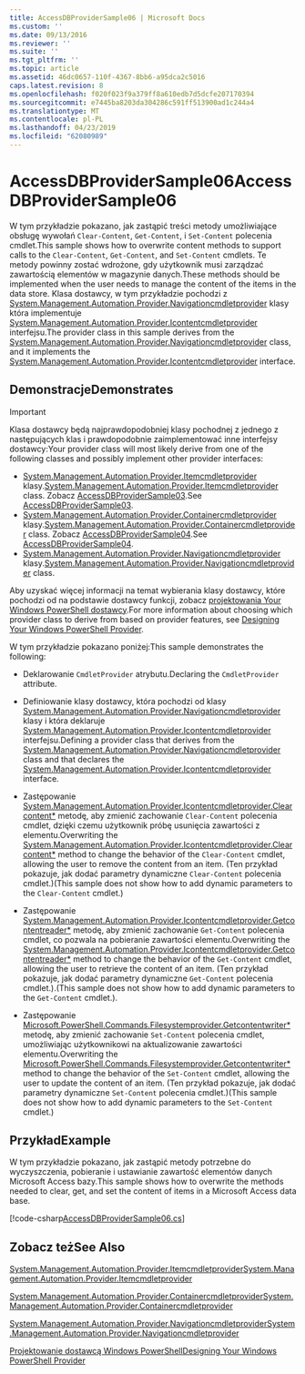 ```yaml
---
title: AccessDBProviderSample06 | Microsoft Docs
ms.custom: ''
ms.date: 09/13/2016
ms.reviewer: ''
ms.suite: ''
ms.tgt_pltfrm: ''
ms.topic: article
ms.assetid: 46dc0657-110f-4367-8bb6-a95dca2c5016
caps.latest.revision: 8
ms.openlocfilehash: f020f023f9a379ff8a610edb7d5dcfe207170394
ms.sourcegitcommit: e7445ba8203da304286c591ff513900ad1c244a4
ms.translationtype: MT
ms.contentlocale: pl-PL
ms.lasthandoff: 04/23/2019
ms.locfileid: "62080989"
---
```

# <a name="accessdbprovidersample06"></a><span data-ttu-id="4f029-102">AccessDBProviderSample06</span><span class="sxs-lookup"><span data-stu-id="4f029-102">AccessDBProviderSample06</span></span>

<span data-ttu-id="4f029-103">W tym przykładzie pokazano, jak zastąpić treści metody umożliwiające obsługę wywołań `Clear-Content`, `Get-Content`, i `Set-Content` polecenia cmdlet.</span><span class="sxs-lookup"><span data-stu-id="4f029-103">This sample shows how to overwrite content methods to support calls to the `Clear-Content`, `Get-Content`, and `Set-Content` cmdlets.</span></span> <span data-ttu-id="4f029-104">Te metody powinny zostać wdrożone, gdy użytkownik musi zarządzać zawartością elementów w magazynie danych.</span><span class="sxs-lookup"><span data-stu-id="4f029-104">These methods should be implemented when the user needs to manage the content of the items in the data store.</span></span> <span data-ttu-id="4f029-105">Klasa dostawcy, w tym przykładzie pochodzi z [System.Management.Automation.Provider.Navigationcmdletprovider](/dotnet/api/System.Management.Automation.Provider.NavigationCmdletProvider) klasy która implementuje [ System.Management.Automation.Provider.Icontentcmdletprovider](/dotnet/api/System.Management.Automation.Provider.IContentCmdletProvider) interfejsu.</span><span class="sxs-lookup"><span data-stu-id="4f029-105">The provider class in this sample derives from the [System.Management.Automation.Provider.Navigationcmdletprovider](/dotnet/api/System.Management.Automation.Provider.NavigationCmdletProvider) class, and it implements the [System.Management.Automation.Provider.Icontentcmdletprovider](/dotnet/api/System.Management.Automation.Provider.IContentCmdletProvider) interface.</span></span>

## <a name="demonstrates"></a><span data-ttu-id="4f029-106">Demonstracje</span><span class="sxs-lookup"><span data-stu-id="4f029-106">Demonstrates</span></span>

> [!IMPORTANT]
> <span data-ttu-id="4f029-107">Klasa dostawcy będą najprawdopodobniej klasy pochodnej z jednego z następujących klas i prawdopodobnie zaimplementować inne interfejsy dostawcy:</span><span class="sxs-lookup"><span data-stu-id="4f029-107">Your provider class will most likely derive from one of the following classes and possibly implement other provider interfaces:</span></span>
>
> -   <span data-ttu-id="4f029-108">[System.Management.Automation.Provider.Itemcmdletprovider](/dotnet/api/System.Management.Automation.Provider.ItemCmdletProvider) klasy.</span><span class="sxs-lookup"><span data-stu-id="4f029-108">[System.Management.Automation.Provider.Itemcmdletprovider](/dotnet/api/System.Management.Automation.Provider.ItemCmdletProvider) class.</span></span> <span data-ttu-id="4f029-109">Zobacz [AccessDBProviderSample03](./accessdbprovidersample03.md).</span><span class="sxs-lookup"><span data-stu-id="4f029-109">See [AccessDBProviderSample03](./accessdbprovidersample03.md).</span></span>
> -   <span data-ttu-id="4f029-110">[System.Management.Automation.Provider.Containercmdletprovider](/dotnet/api/System.Management.Automation.Provider.ContainerCmdletProvider) klasy.</span><span class="sxs-lookup"><span data-stu-id="4f029-110">[System.Management.Automation.Provider.Containercmdletprovider](/dotnet/api/System.Management.Automation.Provider.ContainerCmdletProvider) class.</span></span> <span data-ttu-id="4f029-111">Zobacz [AccessDBProviderSample04](./accessdbprovidersample04.md).</span><span class="sxs-lookup"><span data-stu-id="4f029-111">See [AccessDBProviderSample04](./accessdbprovidersample04.md).</span></span>
> -   <span data-ttu-id="4f029-112">[System.Management.Automation.Provider.Navigationcmdletprovider](/dotnet/api/System.Management.Automation.Provider.NavigationCmdletProvider) klasy.</span><span class="sxs-lookup"><span data-stu-id="4f029-112">[System.Management.Automation.Provider.Navigationcmdletprovider](/dotnet/api/System.Management.Automation.Provider.NavigationCmdletProvider) class.</span></span>
>
> <span data-ttu-id="4f029-113">Aby uzyskać więcej informacji na temat wybierania klasy dostawcy, które pochodzi od na podstawie dostawcy funkcji, zobacz [projektowania Your Windows PowerShell dostawcy](./provider-types.md).</span><span class="sxs-lookup"><span data-stu-id="4f029-113">For more information about choosing which provider class to derive from based on provider features, see [Designing Your Windows PowerShell Provider](./provider-types.md).</span></span>

<span data-ttu-id="4f029-114">W tym przykładzie pokazano poniżej:</span><span class="sxs-lookup"><span data-stu-id="4f029-114">This sample demonstrates the following:</span></span>

- <span data-ttu-id="4f029-115">Deklarowanie `CmdletProvider` atrybutu.</span><span class="sxs-lookup"><span data-stu-id="4f029-115">Declaring the `CmdletProvider` attribute.</span></span>

- <span data-ttu-id="4f029-116">Definiowanie klasy dostawcy, która pochodzi od klasy [System.Management.Automation.Provider.Navigationcmdletprovider](/dotnet/api/System.Management.Automation.Provider.NavigationCmdletProvider) klasy i która deklaruje [ System.Management.Automation.Provider.Icontentcmdletprovider](/dotnet/api/System.Management.Automation.Provider.IContentCmdletProvider) interfejsu.</span><span class="sxs-lookup"><span data-stu-id="4f029-116">Defining a provider class that derives from the [System.Management.Automation.Provider.Navigationcmdletprovider](/dotnet/api/System.Management.Automation.Provider.NavigationCmdletProvider) class and that declares the [System.Management.Automation.Provider.Icontentcmdletprovider](/dotnet/api/System.Management.Automation.Provider.IContentCmdletProvider) interface.</span></span>

- <span data-ttu-id="4f029-117">Zastępowanie [System.Management.Automation.Provider.Icontentcmdletprovider.Clearcontent\*](/dotnet/api/System.Management.Automation.Provider.IContentCmdletProvider.ClearContent) metodę, aby zmienić zachowanie `Clear-Content` polecenia cmdlet, dzięki czemu użytkownik próbę usunięcia zawartości z elementu.</span><span class="sxs-lookup"><span data-stu-id="4f029-117">Overwriting the [System.Management.Automation.Provider.Icontentcmdletprovider.Clearcontent\*](/dotnet/api/System.Management.Automation.Provider.IContentCmdletProvider.ClearContent) method to change the behavior of the `Clear-Content` cmdlet, allowing the user to remove the content from an item.</span></span> <span data-ttu-id="4f029-118">(Ten przykład pokazuje, jak dodać parametry dynamiczne `Clear-Content` polecenia cmdlet.)</span><span class="sxs-lookup"><span data-stu-id="4f029-118">(This sample does not show how to add dynamic parameters to the `Clear-Content` cmdlet.)</span></span>

- <span data-ttu-id="4f029-119">Zastępowanie [System.Management.Automation.Provider.Icontentcmdletprovider.Getcontentreader\*](/dotnet/api/System.Management.Automation.Provider.IContentCmdletProvider.GetContentReader) metodę, aby zmienić zachowanie `Get-Content` polecenia cmdlet, co pozwala na pobieranie zawartości elementu.</span><span class="sxs-lookup"><span data-stu-id="4f029-119">Overwriting the [System.Management.Automation.Provider.Icontentcmdletprovider.Getcontentreader\*](/dotnet/api/System.Management.Automation.Provider.IContentCmdletProvider.GetContentReader) method to change the behavior of the `Get-Content` cmdlet, allowing the user to retrieve the content of an item.</span></span> <span data-ttu-id="4f029-120">(Ten przykład pokazuje, jak dodać parametry dynamiczne `Get-Content` polecenia cmdlet.).</span><span class="sxs-lookup"><span data-stu-id="4f029-120">(This sample does not show how to add dynamic parameters to the `Get-Content` cmdlet.).</span></span>

- <span data-ttu-id="4f029-121">Zastępowanie [Microsoft.PowerShell.Commands.Filesystemprovider.Getcontentwriter\*](/dotnet/api/Microsoft.PowerShell.Commands.FileSystemProvider.GetContentWriter) metodę, aby zmienić zachowanie `Set-Content` polecenia cmdlet, umożliwiając użytkownikowi na aktualizowanie zawartości elementu.</span><span class="sxs-lookup"><span data-stu-id="4f029-121">Overwriting the [Microsoft.PowerShell.Commands.Filesystemprovider.Getcontentwriter\*](/dotnet/api/Microsoft.PowerShell.Commands.FileSystemProvider.GetContentWriter) method to change the behavior of the `Set-Content` cmdlet, allowing the user to update the content of an item.</span></span> <span data-ttu-id="4f029-122">(Ten przykład pokazuje, jak dodać parametry dynamiczne `Set-Content` polecenia cmdlet.)</span><span class="sxs-lookup"><span data-stu-id="4f029-122">(This sample does not show how to add dynamic parameters to the `Set-Content` cmdlet.)</span></span>

## <a name="example"></a><span data-ttu-id="4f029-123">Przykład</span><span class="sxs-lookup"><span data-stu-id="4f029-123">Example</span></span>

<span data-ttu-id="4f029-124">W tym przykładzie pokazano, jak zastąpić metody potrzebne do wyczyszczenia, pobieranie i ustawianie zawartość elementów danych Microsoft Access bazy.</span><span class="sxs-lookup"><span data-stu-id="4f029-124">This sample shows how to overwrite the methods needed to clear, get, and set the content of items in a Microsoft Access data base.</span></span>

[!code-csharp[AccessDBProviderSample06.cs](../../powershell-sdk-samples/SDK-2.0/csharp/AccessDBProviderSample06/AccessDBProviderSample06.cs#L11-L2399 "AccessDBProviderSample06.cs")]

## <a name="see-also"></a><span data-ttu-id="4f029-125">Zobacz też</span><span class="sxs-lookup"><span data-stu-id="4f029-125">See Also</span></span>

[<span data-ttu-id="4f029-126">System.Management.Automation.Provider.Itemcmdletprovider</span><span class="sxs-lookup"><span data-stu-id="4f029-126">System.Management.Automation.Provider.Itemcmdletprovider</span></span>](/dotnet/api/System.Management.Automation.Provider.ItemCmdletProvider)

[<span data-ttu-id="4f029-127">System.Management.Automation.Provider.Containercmdletprovider</span><span class="sxs-lookup"><span data-stu-id="4f029-127">System.Management.Automation.Provider.Containercmdletprovider</span></span>](/dotnet/api/System.Management.Automation.Provider.ContainerCmdletProvider)

[<span data-ttu-id="4f029-128">System.Management.Automation.Provider.Navigationcmdletprovider</span><span class="sxs-lookup"><span data-stu-id="4f029-128">System.Management.Automation.Provider.Navigationcmdletprovider</span></span>](/dotnet/api/System.Management.Automation.Provider.NavigationCmdletProvider)

[<span data-ttu-id="4f029-129">Projektowanie dostawcą Windows PowerShell</span><span class="sxs-lookup"><span data-stu-id="4f029-129">Designing Your Windows PowerShell Provider</span></span>](./provider-types.md)